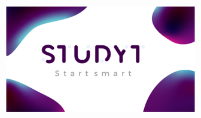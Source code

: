 <!-- <img src="assets/img/logoStudyt.png" width="300" height="400" class="fadeIn"> -->

<!-- background image -->
![](assets/img/background.png)
